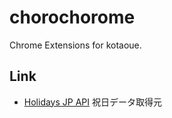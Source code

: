 # chorochorome
Chrome Extensions for kotaoue.

## Link
- [Holidays JP API](https://holidays-jp.github.io/) 祝日データ取得元
